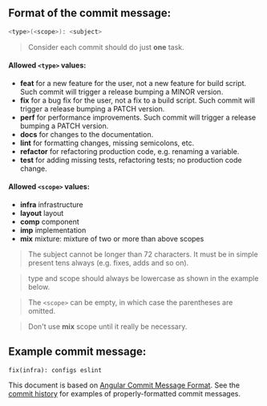 ## Format of the commit message:

```bash
<type>(<scope>): <subject>
```

> Consider each commit should do just **one** task.

#### Allowed `<type>` values:

* **feat** for a new feature for the user, not a new feature for build script. Such commit will trigger a release bumping a MINOR version.
* **fix** for a bug fix for the user, not a fix to a build script. Such commit will trigger a release bumping a PATCH version.
* **perf** for performance improvements. Such commit will trigger a release bumping a PATCH version.
* **docs** for changes to the documentation.
* **lint** for formatting changes, missing semicolons, etc.
* **refactor** for refactoring production code, e.g. renaming a variable.
* **test** for adding missing tests, refactoring tests; no production code change.

#### Allowed `<scope>` values:

* **infra**  infrastructure
* **layout**  layout
* **comp**  component
* **imp**  implementation
* **mix** mixture:  mixture of two or more than above scopes


> The subject cannot be longer than 72 characters. It must be in simple present tens always (e.g. fixes, adds and so on).

>  type and scope should always be lowercase as shown in the example below.

> The `<scope>` can be empty, in which case the parentheses are omitted.

> Don't use **mix** scope until it really be necessary.

## Example commit message:

```
fix(infra): configs eslint
```

This document is based on [Angular Commit Message Format]. See the [commit history] for examples of properly-formatted commit messages.

[Angular Commit Message Format]: https://github.com/angular/angular/blob/master/CONTRIBUTING.md#commit
[commit history]: https://github.com/karma-runner/karma/commits/master
